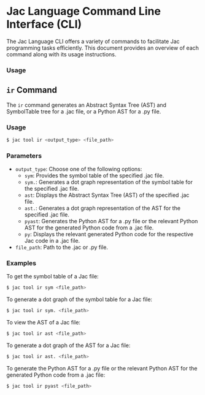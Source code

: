 # Jac Language Command Line Interface (CLI)

The Jac Language CLI offers a variety of commands to facilitate Jac programming tasks efficiently. This document provides an overview of each command along with its usage instructions.

### Usage

## `ir` Command

The `ir` command generates an Abstract Syntax Tree (AST) and SymbolTable tree for a .jac file, or a Python AST for a .py file.
### Usage

```bash
$ jac tool ir <output_type> <file_path>
```
### Parameters

- `output_type`: Choose one of the following options:
  - `sym`: Provides the symbol table of the specified .jac file.
  - `sym.`: Generates a dot graph representation of the symbol table for the specified .jac file.
  - `ast`: Displays the Abstract Syntax Tree (AST) of the specified .jac file.
  - `ast.`: Generates a dot graph representation of the AST for the specified .jac file.
  - `pyast`: Generates the Python AST for a .py file or the relevant Python AST for the generated Python code from a .jac file.
  - `py`: Displays the relevant generated Python code for the respective Jac code in a .jac file.
- `file_path`: Path to the .jac or .py file.

### Examples

To get the symbol table of a Jac file:
```bash
$ jac tool ir sym <file_path>
```

To generate a dot graph of the symbol table for a Jac file:
```bash
$ jac tool ir sym. <file_path>
```

To view the AST of a Jac file:
```bash
$ jac tool ir ast <file_path>
```

To generate a dot graph of the AST for a Jac file:
```bash
$ jac tool ir ast. <file_path>
```

To generate the Python AST for a .py file or the relevant Python AST for the generated Python code from a .jac file:
```bash
$ jac tool ir pyast <file_path>
```


